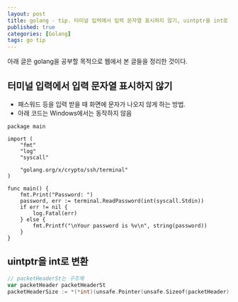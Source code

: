 ```yaml
---
layout: post
title: golang - tip. 터미널 입력에서 입력 문자열 표시하지 않기, uintptr을 int로 변환
published: true
categories: [Golang]
tags: go tip
---
```

아래 글은 golang을 공부할 목적으로 웹에서 본 글들을 정리한 것이다.  

## 터미널 입력에서 입력 문자열 표시하지 않기
- 패스워드 등을 입력 받을 때 화면에 문자가 나오지 않게 하는 방법.
- 아래 코드는 Windows에서는 동작하지 않음  

```
package main

import (
    "fmt"
    "log"
    "syscall"

    "golang.org/x/crypto/ssh/terminal"
)

func main() {
    fmt.Print("Password: ")
    password, err := terminal.ReadPassword(int(syscall.Stdin))
    if err != nil {
        log.Fatal(err)
    } else {
        fmt.Printf("\nYour password is %v\n", string(password))
    }
}
```
  



## uintptr을 int로 변환

```Go
// packetHeaderSt는 구조체
var packetHeader packetHeaderSt
packetHeaderSize := *(*int)(unsafe.Pointer(unsafe.Sizeof(packetHeader)))
```